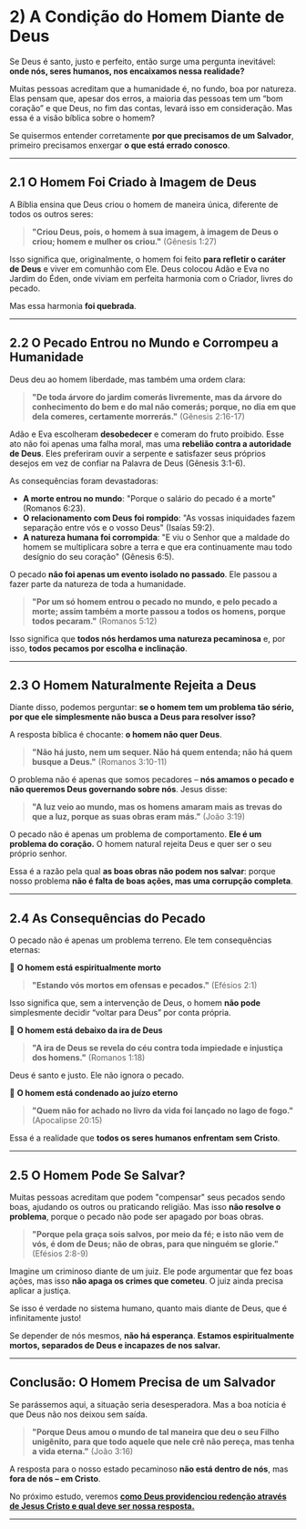 # **2) A Condição do Homem Diante de Deus**  

Se Deus é santo, justo e perfeito, então surge uma pergunta inevitável: **onde nós, seres humanos, nos encaixamos nessa realidade?**  

Muitas pessoas acreditam que a humanidade é, no fundo, boa por natureza. Elas pensam que, apesar dos erros, a maioria das pessoas tem um “bom coração” e que Deus, no fim das contas, levará isso em consideração. Mas essa é a visão bíblica sobre o homem?  

Se quisermos entender corretamente **por que precisamos de um Salvador**, primeiro precisamos enxergar **o que está errado conosco**.  

---

## **2.1 O Homem Foi Criado à Imagem de Deus**  

A Bíblia ensina que Deus criou o homem de maneira única, diferente de todos os outros seres:  

> **"Criou Deus, pois, o homem à sua imagem, à imagem de Deus o criou; homem e mulher os criou."** (Gênesis 1:27)  

Isso significa que, originalmente, o homem foi feito **para refletir o caráter de Deus** e viver em comunhão com Ele. Deus colocou Adão e Eva no Jardim do Éden, onde viviam em perfeita harmonia com o Criador, livres do pecado.  

Mas essa harmonia **foi quebrada**.  

---

## **2.2 O Pecado Entrou no Mundo e Corrompeu a Humanidade**  

Deus deu ao homem liberdade, mas também uma ordem clara:  

> **"De toda árvore do jardim comerás livremente, mas da árvore do conhecimento do bem e do mal não comerás; porque, no dia em que dela comeres, certamente morrerás."** (Gênesis 2:16-17)  

Adão e Eva escolheram **desobedecer** e comeram do fruto proibido. Esse ato não foi apenas uma falha moral, mas uma **rebelião contra a autoridade de Deus**. Eles preferiram ouvir a serpente e satisfazer seus próprios desejos em vez de confiar na Palavra de Deus (Gênesis 3:1-6).  

As consequências foram devastadoras:  
- **A morte entrou no mundo**: "Porque o salário do pecado é a morte" (Romanos 6:23).  
- **O relacionamento com Deus foi rompido**: "As vossas iniquidades fazem separação entre vós e o vosso Deus" (Isaías 59:2).  
- **A natureza humana foi corrompida**: "E viu o Senhor que a maldade do homem se multiplicara sobre a terra e que era continuamente mau todo desígnio do seu coração" (Gênesis 6:5).  

O pecado **não foi apenas um evento isolado no passado**. Ele passou a fazer parte da natureza de toda a humanidade.  

> **"Por um só homem entrou o pecado no mundo, e pelo pecado a morte; assim também a morte passou a todos os homens, porque todos pecaram."** (Romanos 5:12)  

Isso significa que **todos nós herdamos uma natureza pecaminosa** e, por isso, **todos pecamos por escolha e inclinação**.  

---

## **2.3 O Homem Naturalmente Rejeita a Deus**  

Diante disso, podemos perguntar: **se o homem tem um problema tão sério, por que ele simplesmente não busca a Deus para resolver isso?**  

A resposta bíblica é chocante: **o homem não quer Deus**.  

> **"Não há justo, nem um sequer. Não há quem entenda; não há quem busque a Deus."** (Romanos 3:10-11)  

O problema não é apenas que somos pecadores – **nós amamos o pecado e não queremos Deus governando sobre nós**. Jesus disse:  

> **"A luz veio ao mundo, mas os homens amaram mais as trevas do que a luz, porque as suas obras eram más."** (João 3:19)  

O pecado não é apenas um problema de comportamento. **Ele é um problema do coração.** O homem natural rejeita Deus e quer ser o seu próprio senhor.  

Essa é a razão pela qual **as boas obras não podem nos salvar**: porque nosso problema **não é falta de boas ações, mas uma corrupção completa**.  

---

## **2.4 As Consequências do Pecado**  

O pecado não é apenas um problema terreno. Ele tem consequências eternas:  

🔹 **O homem está espiritualmente morto**  
> **"Estando vós mortos em ofensas e pecados."** (Efésios 2:1)  

Isso significa que, sem a intervenção de Deus, o homem **não pode** simplesmente decidir “voltar para Deus” por conta própria.  

🔹 **O homem está debaixo da ira de Deus**  
> **"A ira de Deus se revela do céu contra toda impiedade e injustiça dos homens."** (Romanos 1:18)  

Deus é santo e justo. Ele não ignora o pecado.  

🔹 **O homem está condenado ao juízo eterno**  
> **"Quem não for achado no livro da vida foi lançado no lago de fogo."** (Apocalipse 20:15)  

Essa é a realidade que **todos os seres humanos enfrentam sem Cristo**.  

---

## **2.5 O Homem Pode Se Salvar?**  

Muitas pessoas acreditam que podem "compensar" seus pecados sendo boas, ajudando os outros ou praticando religião. Mas isso **não resolve o problema**, porque o pecado não pode ser apagado por boas obras.  

> **"Porque pela graça sois salvos, por meio da fé; e isto não vem de vós, é dom de Deus; não de obras, para que ninguém se glorie."** (Efésios 2:8-9)  

Imagine um criminoso diante de um juiz. Ele pode argumentar que fez boas ações, mas isso **não apaga os crimes que cometeu**. O juiz ainda precisa aplicar a justiça.  

Se isso é verdade no sistema humano, quanto mais diante de Deus, que é infinitamente justo!  

Se depender de nós mesmos, **não há esperança**. **Estamos espiritualmente mortos, separados de Deus e incapazes de nos salvar.**  

---

## **Conclusão: O Homem Precisa de um Salvador**  

Se parássemos aqui, a situação seria desesperadora. Mas a boa notícia é que Deus não nos deixou sem saída.  

> **"Porque Deus amou o mundo de tal maneira que deu o seu Filho unigênito, para que todo aquele que nele crê não pereça, mas tenha a vida eterna."** (João 3:16)  

A resposta para o nosso estado pecaminoso **não está dentro de nós**, mas **fora de nós – em Cristo**.  

No próximo estudo, veremos [**como Deus providenciou redenção através de Jesus Cristo e qual deve ser nossa resposta.**](o-plano-da-redencao.md)  

---

